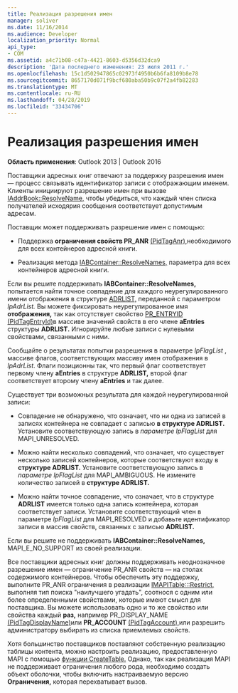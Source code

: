 ```yaml
---
title: Реализация разрешения имен
manager: soliver
ms.date: 11/16/2014
ms.audience: Developer
localization_priority: Normal
api_type:
- COM
ms.assetid: a4c71b08-c47a-4421-8603-d5356d32dca9
description: 'Дата последнего изменения: 23 июля 2011 г.'
ms.openlocfilehash: 15c1d502947865c02973f4950b6b6fa8109b8e78
ms.sourcegitcommit: 8657170d071f9bcf680aba50b9c07f2a4fb82283
ms.translationtype: MT
ms.contentlocale: ru-RU
ms.lasthandoff: 04/28/2019
ms.locfileid: "33434706"
---
```

# <a name="implementing-name-resolution"></a>Реализация разрешения имен

  
  
**Область применения**: Outlook 2013 | Outlook 2016 
  
Поставщики адресных книг отвечают за поддержку разрешения имен — процесс связывать идентификатор записи с отображающим именем. Клиенты инициируют разрешение имен при вызове [IAddrBook::ResolveName,](iaddrbook-resolvename.md) чтобы убедиться, что каждый член списка получателей исходярия сообщения соответствует допустимым адресам. 
  
Поставщик может поддерживать разрешение имен с помощью:
  
- Поддержка **ограничения свойств PR_ANR** [(PidTagAnr),](pidtaganr-canonical-property.md)необходимого для всех контейнеров адресной книги.
    
- Реализация метода [IABContainer::ResolveNames,](iabcontainer-resolvenames.md) параметра для всех контейнеров адресной книги. 
    
Если вы решите поддерживать **IABContainer::ResolveNames,** попытается найти точное совпадение для каждого неурегулированного имени отображения в структуре [ADRLIST,](adrlist.md) переданной с параметром _lpAdrList._ Вы можете фиксировать неурегулированное имя **отображения,** так как отсутствует свойство [PR_ENTRYID (PidTagEntryId)](pidtagentryid-canonical-property.md)в массиве значений свойств в его члене **aEntries** структуры **ADRLIST.** Игнорируйте любые записи с нулевыми свойствами, связанными с ними. 
  
Сообщайте о результатах попытки разрешения в параметре  _lpFlagList_ , массиве флагов, соответствующих массиву имен отображения в  _lpAdrList_. Флаги позиционны так, что первый флаг соответствует первому члену **aEntries** в структуре **ADRLIST,** второй флаг соответствует второму члену **aEntries** и так далее. 
  
Существует три возможных результата для каждой неурегулированной записи:
  
- Совпадение не обнаружено, что означает, что ни одна из записей в записях контейнера не совпадает с записью **в структуре ADRLIST.** Установите соответствующую запись в  _параметре lpFlagList_ для MAPI_UNRESOLVED. 
    
- Можно найти несколько совпадений, что означает, что существует несколько записей контейнеров, которые соответствуют входу в **структуре ADRLIST.** Установите соответствующую запись в  _параметре lpFlagList_ для MAPI_AMBIGUOUS. Не измените количество записей в **структуре ADRLIST.** 
    
- Можно найти точное совпадение, что означает, что в структуре **ADRLIST** имеется только одна запись контейнера, которая соответствует записи. Установите соответствующий член в параметре _lpFlagList_ для MAPI_RESOLVED и добавьте идентификатор записи в массив свойств, связанных с записью **ADRLIST.** 
    
Если вы решите не поддерживать **IABContainer::ResolveNames,** MAPI_E_NO_SUPPORT из своей реализации.
  
Все поставщики адресных книг должны поддерживать неоднозначное разрешение имен — ограничение PR_ANR свойств — на столах содержимого контейнеров.  Чтобы обеспечить эту поддержку, выполните PR_ANR ограничения в реализации [IMAPITable:::Restrict,](imapitable-restrict.md) выполняя тип поиска "наилучшего угадать", соотнося с одним или более определенными свойствами, которые имеют смысл для поставщика. Вы можете использовать одно и то же свойство или свойства каждый **раз,** например PR_DISPLAY_NAME [(PidTagDisplayName)](pidtagdisplayname-canonical-property.md)или **PR_ACCOUNT** [(PidTagAccount),](pidtagaccount-canonical-property.md)или разрешить администратору выбирать из списка приемлемых свойств. 
  
Хотя большинство поставщиков поставляют собственную реализацию таблицы контента, можно настроить реализацию, предоставленную MAPI с помощью [функции CreateTable.](createtable.md) Однако, так как реализация MAPI не поддерживает ограничения любого рода, необходимо создать объект оболочки, чтобы включить настраиваемую версию **Ограничения,** которая перехватывает вызов. 
  

